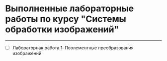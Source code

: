 # Выполненные лабораторные работы по курсу "Системы обработки изображений"
---

* [ ] Лабораторная работа 1: Поэлементные преобразования изображений
